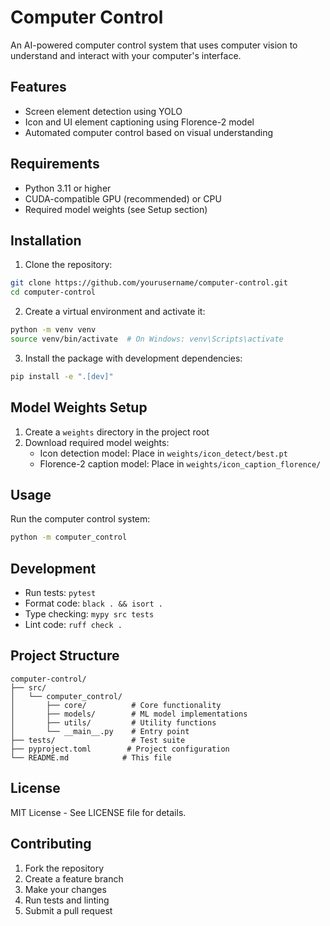 # Computer Control

An AI-powered computer control system that uses computer vision to understand and interact with your computer's interface.

## Features

- Screen element detection using YOLO
- Icon and UI element captioning using Florence-2 model
- Automated computer control based on visual understanding

## Requirements

- Python 3.11 or higher
- CUDA-compatible GPU (recommended) or CPU
- Required model weights (see Setup section)

## Installation

1. Clone the repository:
```bash
git clone https://github.com/yourusername/computer-control.git
cd computer-control
```

2. Create a virtual environment and activate it:
```bash
python -m venv venv
source venv/bin/activate  # On Windows: venv\Scripts\activate
```

3. Install the package with development dependencies:
```bash
pip install -e ".[dev]"
```

## Model Weights Setup

1. Create a `weights` directory in the project root
2. Download required model weights:
   - Icon detection model: Place in `weights/icon_detect/best.pt`
   - Florence-2 caption model: Place in `weights/icon_caption_florence/`

## Usage

Run the computer control system:
```bash
python -m computer_control
```

## Development

- Run tests: `pytest`
- Format code: `black . && isort .`
- Type checking: `mypy src tests`
- Lint code: `ruff check .`

## Project Structure

```
computer-control/
├── src/
│   └── computer_control/
│       ├── core/          # Core functionality
│       ├── models/        # ML model implementations
│       ├── utils/         # Utility functions
│       └── __main__.py    # Entry point
├── tests/                 # Test suite
├── pyproject.toml        # Project configuration
└── README.md            # This file
```

## License

MIT License - See LICENSE file for details.

## Contributing

1. Fork the repository
2. Create a feature branch
3. Make your changes
4. Run tests and linting
5. Submit a pull request